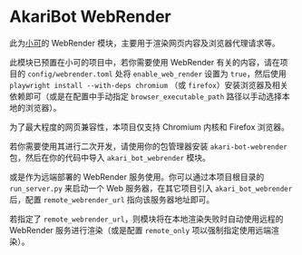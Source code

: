 # AkariBot WebRender

此为[小可](https://github.com/Teahouse-Studios/akari-bot)的 WebRender 模块，主要用于渲染网页内容及浏览器代理请求等。

此模块已预置在小可的项目中，若你需要使用 WebRender 有关的内容，请在项目的 `config/webrender.toml` 处将 `enable_web_render` 设置为 `true`，然后使用 `playwright install --with-deps chromium` （或 `firefox`）安装浏览器及相关依赖即可（或是在配置中手动指定 `browser_executable_path` 路径以手动选择本地的浏览器）。

为了最大程度的网页兼容性，本项目仅支持 Chromium 内核和 Firefox 浏览器。

若你需要使用其进行二次开发，请使用你的包管理器安装 `akari-bot-webrender` 包，然后在你的代码中导入 `akari_bot_webrender` 模块。

或是作为远端部署的 WebRender 服务使用。你可以通过本项目根目录的 `run_server.py` 来启动一个 Web 服务器，在其它项目引入 `akari_bot_webrender` 后，配置 `remote_webrender_url` 指向该服务器地址即可。

若指定了 `remote_webrender_url`，则模块将在本地渲染失败时自动使用远程的 WebRender 服务进行渲染（或是配置 `remote_only` 项以强制指定使用远端渲染）。
